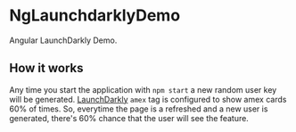 # NgLaunchdarklyDemo

Angular LaunchDarkly Demo.

## How it works

Any time you start the application with `npm start` a new random user key will be generated. 
[LaunchDarkly](https://launchdarkly.com/) `amex` tag is configured to show amex cards 60% of times. So, everytime the page is a refreshed and a new user is generated, there's 60% chance that the user will see the feature.
